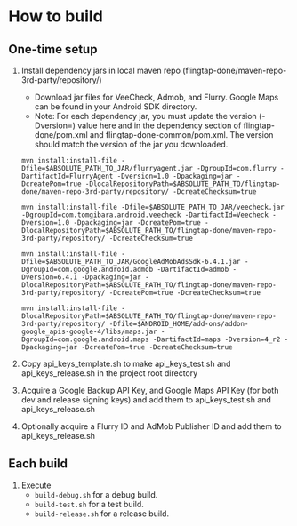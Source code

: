 # How to build #

## One-time setup ##
1. Install dependency jars in local maven repo (flingtap-done/maven-repo-3rd-party/repository/)
    * Download jar files for VeeCheck, Admob, and Flurry. Google Maps can be found in your Android SDK directory.
    * Note: For each dependency jar, you must update the version (-Dversion=) value here and in the dependency section of flingtap-done/pom.xml and flingtap-done-common/pom.xml. The version should match the version of the jar you downloaded. 

    `mvn install:install-file -Dfile=$ABSOLUTE_PATH_TO_JAR/flurryagent.jar -DgroupId=com.flurry -DartifactId=FlurryAgent -Dversion=1.0 -Dpackaging=jar -DcreatePom=true -DlocalRepositoryPath=$ABSOLUTE_PATH_TO/flingtap-done/maven-repo-3rd-party/repository/ -DcreateChecksum=true`
    
    `mvn install:install-file -Dfile=$ABSOLUTE_PATH_TO_JAR/veecheck.jar -DgroupId=com.tomgibara.android.veecheck -DartifactId=Veecheck -Dversion=1.0 -Dpackaging=jar -DcreatePom=true -DlocalRepositoryPath=$ABSOLUTE_PATH_TO/flingtap-done/maven-repo-3rd-party/repository/ -DcreateChecksum=true`
    
    `mvn install:install-file -Dfile=$ABSOLUTE_PATH_TO_JAR/GoogleAdMobAdsSdk-6.4.1.jar -DgroupId=com.google.android.admob -DartifactId=admob -Dversion=6.4.1 -Dpackaging=jar -DlocalRepositoryPath=$ABSOLUTE_PATH_TO/flingtap-done/maven-repo-3rd-party/repository/ -DcreatePom=true -DcreateChecksum=true`
    
    `mvn install:install-file -DlocalRepositoryPath=$ABSOLUTE_PATH_TO/flingtap-done/maven-repo-3rd-party/repository/ -Dfile=$ANDROID_HOME/add-ons/addon-google_apis-google-4/libs/maps.jar -DgroupId=com.google.android.maps -DartifactId=maps -Dversion=4_r2 -Dpackaging=jar -DcreatePom=true -DcreateChecksum=true`
    
2. Copy api_keys_template.sh to make api_keys_test.sh and api_keys_release.sh in the project root directory
3. Acquire a Google Backup API Key, and Google Maps API Key (for both dev and release signing keys) and add them to api_keys_test.sh and  api_keys_release.sh 
4. Optionally acquire a Flurry ID and AdMob Publisher ID and add them to api_keys_release.sh

## Each build ##
1. Execute 
    * `build-debug.sh`  for a debug build.
    * `build-test.sh`  for a test build.
    * `build-release.sh`  for a release build.

